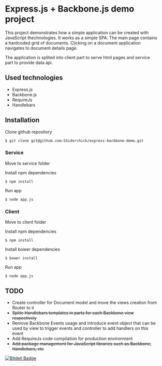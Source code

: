 # Express.js + Backbone.js demo project

This project demonstrates how a simple application can be created with JavaScript thechnologies. It works as a simple SPA. The main page contains a hardcoded grid of documents. Clicking on a document application navigates to document details page.

The application is splited into client part to serve html pages and service part to provide data api.


## Used technologies

* Express.js
* Backbone.js
* RequireJs
* Handlebars


## Installation

Clone github repository

	$ git clone git@github.com:SSidorchick/express-backbone-demo.git

### Service	

Move to service folder
		
Install npm dependencies

	$ npm install
	
Run app

	$ node app.js

### Client

Move to client folder

Install npm dependencies

	$ npm install
	
Install bower dependencies

	$ bower install
	
Run app

	$ node app.js


## TODO

* Create controller for Document model and move the views creation from Router to it
* ~~Splite Handlebars templates in parts for each Backbone view respectively~~
* Remove Backbone Events usage and introduce event object that can be used by view to trigger events and controller to add handlers on this event
* Add RequireJs code compilation for production environment
* ~~Add package management for JavaScript libraries such as Backbone, Handlebars, etc~~ 

[![Bitdeli Badge](https://d2weczhvl823v0.cloudfront.net/SSidorchick/express-backbone-demo/trend.png)](https://bitdeli.com/free "Bitdeli Badge")

